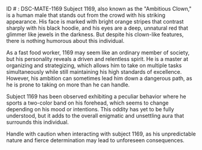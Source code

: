 ID # : DSC-MATE-1169
Subject 1169, also known as the "Ambitious Clown," is a human male that stands out from the crowd with his striking appearance. His face is marked with bright orange stripes that contrast sharply with his black hoodie, and his eyes are a deep, unnatural red that glimmer like jewels in the darkness. But despite his clown-like features, there is nothing humorous about this individual.

As a fast food worker, 1169 may seem like an ordinary member of society, but his personality reveals a driven and relentless spirit. He is a master at organizing and strategizing, which allows him to take on multiple tasks simultaneously while still maintaining his high standards of excellence. However, his ambition can sometimes lead him down a dangerous path, as he is prone to taking on more than he can handle.

Subject 1169 has been observed exhibiting a peculiar behavior where he sports a two-color band on his forehead, which seems to change depending on his mood or intentions. This oddity has yet to be fully understood, but it adds to the overall enigmatic and unsettling aura that surrounds this individual.

Handle with caution when interacting with subject 1169, as his unpredictable nature and fierce determination may lead to unforeseen consequences.